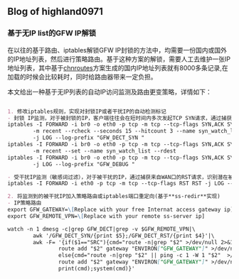 ## Blog of highland0971

### 基于无IP list的GFW IP解锁

在以往的基于路由、iptables解锁GFW IP封锁的方法中，均需要一份国内或国外的IP地址列表，然后进行策略路由。基于这种方案的解锁，需要人工去维护一张IP地址列表，其中基于[chnroutes](https://github.com/fivesheep/chnroutes)方案生成的国内IP地址列表就有8000多条记录,在加载的时候会比较耗时，同时给路由器带来一定负担。

本文给出一种基于无IP列表的自动IP访问监测及路由更变策略，详情如下：

```markdown

1. 修改iptables规则，实现对封锁IP或者干扰IP的自动检测标记
- 封锁 IP监测，对于被封锁的IP，客户端往往会在短时间内多次发起TCP SYN请求，通过捕获高频SYN请求，识别潜在的被封锁IP地址
iptables -I FORWARD -i br0 -o eth0 -p tcp -m tcp --tcp-flags SYN,ACK SYN \
        -m recent --rcheck --seconds 15 --hitcount 3 --name syn_watch_list --rdest \
        -j LOG --log-prefix "GFW_DECT_SYN "
iptables -I FORWARD -i br0 -o eth0 -p tcp -m tcp --tcp-flags SYN,ACK SYN \
        -m recent --set --name syn_watch_list --rdest
iptables -I FORWARD -i br0 -o eth0 -p tcp -m tcp --tcp-flags SYN,ACK SYN \
        -j LOG --log-prefix "GFW_DEBUG "

- 受干扰IP监测（敏感词过滤），对于被干扰的IP，通过捕获来自WAN口的RST请求，识别潜在被封锁的IP地址
iptables -I FORWARD -i eth0 -p tcp -m tcp --tcp-flags RST RST -j LOG --log-prefix "GFW_DECT_RST "

2. 将监测到的被干扰IP加入策略路由或iptables端口重定向(基于**ss-redir**实现)
- IP策略路由
export GFW_GATEWAY=\[Replace with your free Internat access gateway ip]
export GFW_REMOTE_VPN=\[Replace with your remote ss-server ip]

watch -n 1 dmesg -c|grep GFW_DECT|grep -v $GFW_REMOTE_VPN|\
        awk '/GFW_DECT_SYN/{print $5};/GFW_DECT_RST/{print $4}'|\
        awk -F= '{if($1=="SRC"){cmd="route -n|grep "$2" >/dev/null 2>&1 || \
                route add "$2" gateway "ENVIRON["GFW_GATEWAY"]" >/dev/null 2>&1"} \
                else{cmd="route -n|grep "$2" || ping -c 1 -W 1 "$2"  >/dev/null 2>&1 || \
                route add "$2" gateway "ENVIRON["GFW_GATEWAY"]" >/dev/null 2>&1"}; \
                print(cmd);system(cmd)}'


